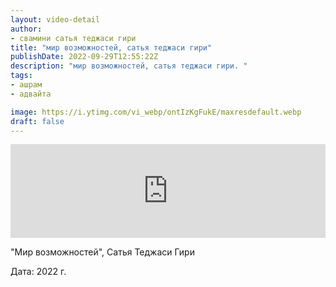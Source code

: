 ```yaml
---
layout: video-detail
author:
- свамини сатья теджаси гири
title: "мир возможностей, сатья теджаси гири"
publishDate: 2022-09-29T12:55:22Z
description: "мир возможностей, сатья теджаси гири. "
tags: 
- ашрам
- адвайта

image: https://i.ytimg.com/vi_webp/ontIzKgFukE/maxresdefault.webp
draft: false
---
```


<iframe width="100%" src="https://www.youtube.com/embed/ontIzKgFukE" frameborder="0" allowfullscreen=""></iframe> 

 "Мир возможностей", Сатья Теджаси Гири

 Дата: 2022 г.

  

 